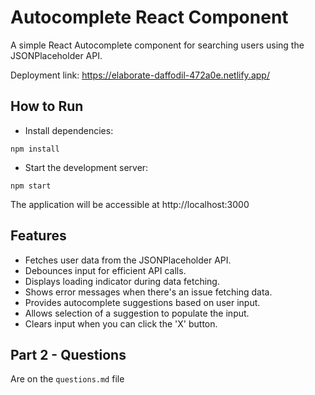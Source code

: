 # Autocomplete React Component

A simple React Autocomplete component for searching users using the JSONPlaceholder API.

Deployment link: https://elaborate-daffodil-472a0e.netlify.app/

## How to Run

- Install dependencies:

```
npm install
```

- Start the development server:

```
npm start
```

The application will be accessible at http://localhost:3000

## Features

- Fetches user data from the JSONPlaceholder API.
- Debounces input for efficient API calls.
- Displays loading indicator during data fetching.
- Shows error messages when there's an issue fetching data.
- Provides autocomplete suggestions based on user input.
- Allows selection of a suggestion to populate the input.
- Clears input when you can click the 'X' button.

## Part 2 - Questions

Are on the `questions.md` file
